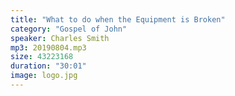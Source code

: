 ```yaml
---
title: "What to do when the Equipment is Broken"
category: "Gospel of John"
speaker: Charles Smith
mp3: 20190804.mp3
size: 43223168
duration: "30:01"
image: logo.jpg
---
```

